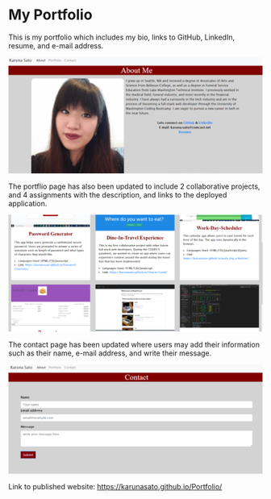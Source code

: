 # My Portfolio

This is my portfolio which includes my bio, links to GitHub, LinkedIn, resume, and e-mail address.

<img src="Images\updated About Me.PNG">

The portflio page has also been updated to include 2 collaborative projects, and 4 assignments with the description, and links to the deployed application.

<img src="Images\updatedPortfolio.PNG">

The contact page has been updated where users may add their information such as their name, e-mail address, and write their message. 

<img src="Images\updatedContact.PNG">

Link to published website: https://karunasato.github.io/Portfolio/

